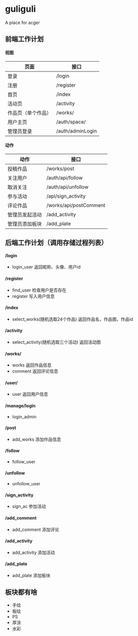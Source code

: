 # guliguli
A place for acger

## 前端工作计划
#### 视图
页面 | 接口
--- | ---
登录 | /login
注册 | /register
首页 | /index
活动页 | /activity
作品页（单个作品） | /works/<worksid>
用户主页 | /auth/space/<userid>
管理员登录 | /auth/adminLogin

#### 动作
动作 | 接口
--- | ---
投稿作品 | /works/post
关注用户 | /auth/api/follow
取消关注 | /auth/api/unfollow
参与活动 | /api/sign_activity
评论作品 | /works/api/postComment
管理员发起活动 | /add_activity
管理员添加板块 | /add_plate

## 后端工作计划（调用存储过程列表）
#### /login
+ login_user 返回昵称、头像、用户id
#### /register
+ find_user 检查用户是否存在
+ register 写入用户信息
#### /index
+ select_works(随机选取24个作品) 返回作品名，作品图，作品id
#### /activity
+ select_activity(随机选取三个活动) 返回活动图
#### /works/<worksid>
+ works 返回作品信息
+ comment 返回评论信息
#### /user/<userid>
+ user 返回用户信息
#### /manage/login
+ login_admin 
#### /post
+ add_works 添加作品信息
#### /follow
+ follow_user
#### /unfollow
+ unfollow_user
#### /sign_activity
+ sign_ac 参加活动
#### /add_comment
+ add_comment 添加评论
#### /add_activity
+ add_activity 添加活动
#### /add_plate
+ add_plate 添加板块

## 板块都有啥
+ 手绘
+ 板绘
+ PS
+ 厚涂
+ 水彩